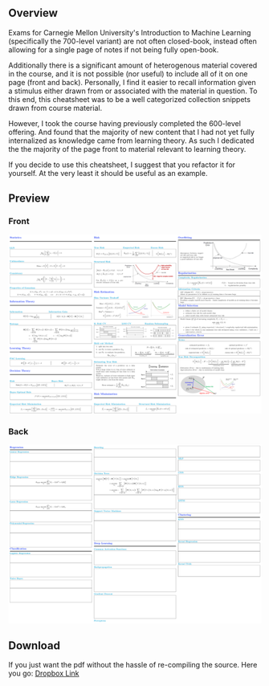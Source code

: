 ## Overview

Exams for Carnegie Mellon University's Introduction to Machine Learning (specifically the 700-level variant) are not often closed-book, instead often allowing for a single page of notes if not being fully open-book.

Additionally there is a significant amount of heterogenous material covered in the course, and it is not possible (nor useful) to include all of it on one page (front and back). Personally, I find it easier to recall information given a stimulus either drawn from or associated with the material in question. To this end, this cheatsheet was to be a well categorized collection snippets drawn from course material.

However, I took the course having previously completed the 600-level offering. And found that the majority of new content that I had not yet fully internalized as knowledge came from learning theory. As such I dedicated the the majority of the page front to material relevant to learning theory.

If you decide to use this cheatsheet, I suggest that you refactor it for yourself. At the very least it should be useful as an example.

## Preview

### Front

![Screenshot](screenshots/front.png)

### Back

![Screenshot](screenshots/back.png)

## Download
If you just want the pdf without the hassle of re-compiling the source. Here you go:
[Dropbox Link](http://www.dropbox.com/s/o1k4ue4akaewdgo/10-701-cheatsheet.pdf)
